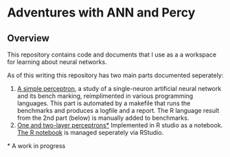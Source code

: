 # Adventures with ANN and Percy


## Overview
This repository contains code and documents that I use as a a workspace for learning about neural networks.

As of this writing this repository has two main parts documented seperately: 

1. [A simple perceptron](doc/SimpleNet.md), a study of a single-neuron artificial neural network and its bench marking, reimplimented in various programming languages. This part is automated by a makefile that runs the benchmarks and produces a logfile and a report.  The R language result from the 2nd part (below) is manually added to benchmarks.
2. [One and two-layer perceptrons*](https://htmlpreview.github.io/?https://github.com/louis-frayser/Ann-and-Percy/blob/master/percy+ann/R/P+A.nb.html) Implemented in R studio as a notebook.  [The R notebook](percy+ann/R/P+A.Rmd) is managed seperately via RStudio.

\* A work in progress



